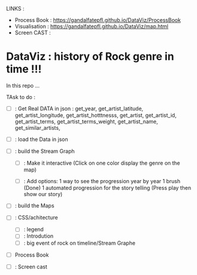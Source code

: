 LINKS : 
  - Process Book : https://gandalfatepfl.github.io/DataViz/ProcessBook
  - Visualisation  :  https://gandalfatepfl.github.io/DataViz/map.html
  - Screen CAST : 
  
# DataViz : history of Rock genre in time !!!

In this repo ...



TAsk to do : 

- [ ] : Get Real DATA in json  : 
        get_year,
        get_artist_latitude,
        get_artist_longitude,
        get_artist_hotttnesss,
        get_artist,
        get_artist_id,
        get_artist_terms,
        get_artist_terms_weight,
        get_artist_name,
        get_similar_artists,
        
        
- [ ] : load the Data in json
- [ ] : build the Stream Graph

  - [ ] : Make it interactive (Click on one color display the genre on the map)
  - [ ] : Add options: 1 way to see the progression year by year 
                       1 brush (Done) 
                       1 automated progression for the story telling (Press play then show our story) 
         
         
         
- [ ] : build the Maps
- [ ] : CSS/achitecture
  - [ ] : legend
  - [ ] : Introdution
  - [ ] : big event of rock on timeline/Stream Graphe

- [ ] Process Book

- [ ] : Screen cast






